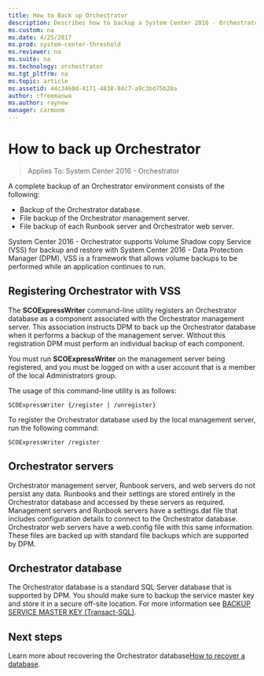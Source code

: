 ```yaml
---
title: How to Back up Orchestrator
description: Describes how to backup a System Center 2016 - Orchestrator environment.
ms.custom: na
ms.date: 4/25/2017
ms.prod: system-center-threshold
ms.reviewer: na
ms.suite: na
ms.technology: orchestrator
ms.tgt_pltfrm: na
ms.topic: article
ms.assetid: 44c3460d-4171-4838-84c7-a9c3bd75b28a
author: cfreemanwa
ms.author: raynew
manager: carmonm
---
```


# How to back up Orchestrator

> Applies To: System Center 2016 - Orchestrator

A complete backup of an Orchestrator environment consists of the following:  

-   Backup of the Orchestrator database.  
-   File backup of the Orchestrator management server.  
-   File backup of each Runbook server and Orchestrator web server.  

System Center 2016 - Orchestrator supports Volume Shadow copy Service \(VSS\) for backup and restore with System Center 2016 - Data Protection Manager (DPM). VSS is a framework that allows volume backups to be performed while an application continues to run.  

## Registering Orchestrator with VSS  
The **SCOExpressWriter** command\-line utility registers an Orchestrator database as a component associated with the Orchestrator management server. This association instructs DPM to back up the Orchestrator database when it performs a backup of the management server. Without this registration DPM must perform an individual backup of each component.  

You must run **SCOExpressWriter** on the management server being registered, and you must be logged on with a user account that is a member of the local Administrators group.  

The usage of this command\-line utility is as follows:  

`SCOExpressWriter {/register | /unregister}`  

To register the Orchestrator database used by the local management server, run the following command:  

`SCOExpressWriter /register`  

## Orchestrator servers  
Orchestrator management server, Runbook servers, and web servers do not persist any data. Runbooks and their settings are stored entirely in the Orchestrator database and accessed by these servers as required. Management servers and Runbook servers have a settings.dat file that includes configuration details to connect to the Orchestrator database. Orchestrator web servers have a web.config file with this same information. These files are backed up with standard file backups which are supported by DPM.  

## Orchestrator database 

The Orchestrator database is a standard SQL Server database that is supported by DPM. You should make sure to backup the service master key and store it in a secure off\-site location. For more information see [BACKUP SERVICE MASTER KEY \(Transact\-SQL\)](https://go.microsoft.com/fwlink/?LinkID=243093).  

## Next steps

Learn more about recovering the Orchestrator database[How to recover a database](how-to-recover-a-database.md).